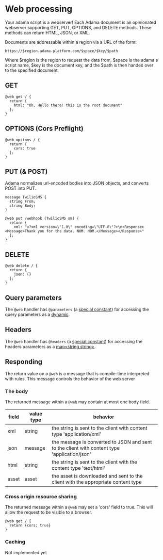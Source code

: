 # Web processing

Your adama script is a webserver!
Each Adama document is an opinionated webserver supporting GET, PUT, OPTIONS, and DELETE methods.
These methods can return HTML, JSON, or XML.

Documents are addressable within a region via a URL of the form:
```
https://$region.adama-platform.com/$space/$key/$path
```

Where $region is the region to request the data from, $space is the adama's script name, $key is the document key, and the $path is then handed over to the specified document.

## GET

```adama
@web get / {
  return {
    html: "Oh, Hello there! this is the root document"
  };
}
```

## OPTIONS (Cors Preflight)

```adama
@web options / {
  return {
    cors: true
  };
}
```

## PUT (&amp; POST)
Adama normalizes url-encoded bodies into JSON objects, and converts POST into PUT.

```adama
message TwilioSMS {
  string From;
  string Body;
}

@web put /webhook (TwilioSMS sm) {
  return {
    xml: "<?xml version=\"1.0\" encoding=\"UTF-8\"?>\n<Response><Message>Thank you for the data. NOM. NOM.</Message></Response>"
  };
}
```

## DELETE

```adama
@web delete / {
  return {
    json: {}
  };
}
```

## Query parameters
The ```@web``` handler has ```@parameters``` (a [special constant](./constants.md)) for accessing the query parameters as a [dynamic](./rich-types.md).


## Headers
The ```@web``` handler has ```@headers``` (a [special constant](./constants.md)) for accessing the headers parameters as a [map&lt;string,string&gt;](./map-reduce.md).

## Responding

The return value on a ```@web``` is a message that is compile-time interpreted with rules. This message controls the behavior of the web server

### The body

The returned message within a ```@web``` may contain at most one body field.

| field | value type | behavior |
| --- | --- | --- |
| xml | string | the string is sent to the client with content type 'application/xml' |
| json | message | the message is converted to JSON and sent to the client with content type 'application/json' |
| html | string | the string is sent to the client with the content type 'text/html' |
| asset | asset | the asset is downloaded and sent to the client with the appropriate content type |

### Cross origin resource sharing

The returned message within a ```@web``` may set a 'cors' field to true.
This will allow the request to be visible to a browser.

```adama
@web get / {
  return {cors: true}
}
```

### Caching
Not implemented yet